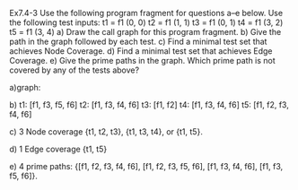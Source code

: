 Ex7.4-3
Use the following program fragment for questions a–e below. Use the following test inputs:
 t1 = f1 (0, 0) t2 = f1 (1, 1) t3 = f1 (0, 1) t4 = f1 (3, 2) t5 = f1 (3, 4) 
a) Draw the call graph for this program fragment.
b) Give the path in the graph followed by each test.
c) Find a minimal test set that achieves Node Coverage.
d) Find a minimal test set that achieves Edge Coverage.
e) Give the prime paths in the graph. Which prime path is not covered by any of the tests above?

a)graph:

b)
 t1: [f1, f3, f5, f6] 
 t2: [f1, f3, f4, f6] 
 t3: [f1, f2] 
 t4: [f1, f3, f4, f6] 
 t5: [f1, f2, f3, f4, f6]

c) 3 Node coverage {t1, t2, t3}, {t1, t3, t4}, or {t1, t5}.

d) 1 Edge coverage {t1, t5}

e) 4 prime paths: {[f1, f2, f3, f4, f6], [f1, f2, f3, f5, f6], [f1, f3, f4, f6], [f1, f3, f5, f6]}.